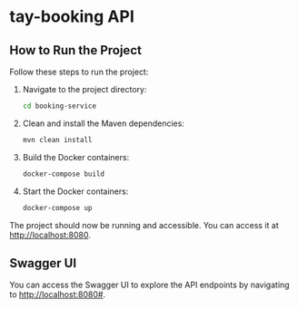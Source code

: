 # tay-booking API


## How to Run the Project

Follow these steps to run the project:

1. Navigate to the project directory:
    ```bash
    cd booking-service
    ```

2. Clean and install the Maven dependencies:
    ```bash
    mvn clean install
    ```

3. Build the Docker containers:
    ```bash
    docker-compose build
    ```

4. Start the Docker containers:
    ```bash
    docker-compose up
    ```

The project should now be running and accessible. You can access it at [http://localhost:8080](http://localhost:8080).

## Swagger UI

You can access the Swagger UI to explore the API endpoints by navigating to [http://localhost:8080#](http://localhost:8080#).
